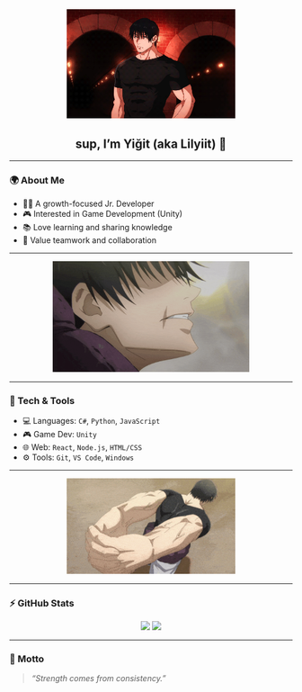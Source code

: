 <div align="center">
  <img src="./assets/git3.gif" width="300px">
  <h2>sup, I’m Yiğit (aka Lilyiit) 👋</h2>
</div>

---

### 🌍 About Me
- 👨‍💻 A growth-focused Jr. Developer  
- 🎮 Interested in Game Development (Unity)  
- 📚 Love learning and sharing knowledge  
- 🤝 Value teamwork and collaboration  

---

<div align="center">
  <img src="./assets/git4.gif" width="350px">
</div>

---

### 🚀 Tech & Tools
- 💻 Languages: `C#`, `Python`, `JavaScript`
- 🎮 Game Dev: `Unity`
- 🌐 Web: `React`, `Node.js`, `HTML/CSS`
- ⚙️ Tools: `Git`, `VS Code`, `Windows`

---

<div align="center">
  <img src="./assets/git1.gif" width="300px">
</div>

---

### ⚡ GitHub Stats
<div align="center">
  <img src="https://github-readme-stats.vercel.app/api?username=lilyiit&show_icons=true&theme=tokyonight" />
  <img src="https://github-readme-streak-stats.herokuapp.com/?user=lilyiit&theme=tokyonight" />
</div>

---

### 🖤 Motto
> *“Strength comes from consistency.”*
